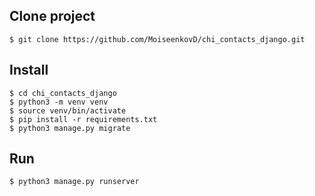 ## Clone project
```shell
$ git clone https://github.com/MoiseenkovD/chi_contacts_django.git
```

## Install
```shell
$ cd chi_contacts_django
$ python3 -m venv venv
$ source venv/bin/activate
$ pip install -r requirements.txt
$ python3 manage.py migrate
```

## Run 
```shell
$ python3 manage.py runserver
```
